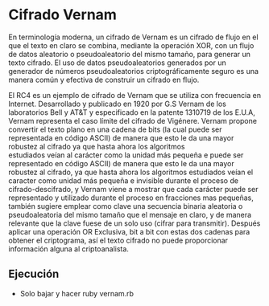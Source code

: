 # Cifrado Vernam
En terminología moderna, un cifrado de Vernam es un cifrado de flujo en el que el 
texto en claro se combina, mediante la operación XOR, con un flujo de datos aleatorio o 
pseudoaleatorio del mismo tamaño, para generar un texto cifrado. 
El uso de datos pseudoaleatorios generados por un generador de números pseudoaleatorios
criptográficamente seguro es una manera común y efectiva de construir un cifrado en flujo. 

El RC4 es un ejemplo de cifrado de Vernam que se utiliza con frecuencia en Internet.
Desarrollado y publicado en 1920 por G.S Vernam de los laboratorios Bell y AT&T y especificado
en la patente 1310719 de los E.U.A, Vernam representa el caso límite del cifrado de Vigénere.
Vernam propone convertir el texto plano en una cadena de bits (la cual puede ser representada en código ASCII)
de manera que esto le da una mayor robustez  al cifrado ya que hasta ahora los algoritmos  
estudiados veían al carácter como la unidad más pequeña e puede ser representado en código ASCII) de manera que esto le da una mayor robustez al cifrado, ya que hasta ahora los algoritmos estudiados veían el caracter como unidad más pequeña e invisible durante el proceso de cifrado-descifrado, y Vernam viene a mostrar que cada carácter puede ser representado y utilizado durante el proceso en fracciones mas pequeñas, también sugiere emplear como clave una secuencia binaria aleatoria o pseudoaleatoria del mismo tamaño que el mensaje en claro, y de manera relevante que la clave fuese de un solo uso (cifrar para transmitir). Después aplicar una operación OR Exclusiva, bit a bit con estas dos cadenas para obtener el criptograma, así el texto cifrado no puede proporcionar información alguna al criptoanalista.

## Ejecución 
  * Solo bajar y hacer ruby vernam.rb
